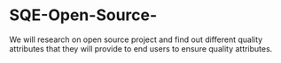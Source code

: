 # SQE-Open-Source-
We will research on open source project and find out different quality attributes that they will provide to end users to ensure quality attributes.
